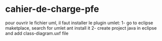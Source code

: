 # cahier-de-charge-pfe
pour ouvrir le fichier uml, il faut installer le plugin umlet:
1- go to eclipse maketplace, search for umlet ant install it
2- create project java in eclipse and add class-diagram.uxf file 
